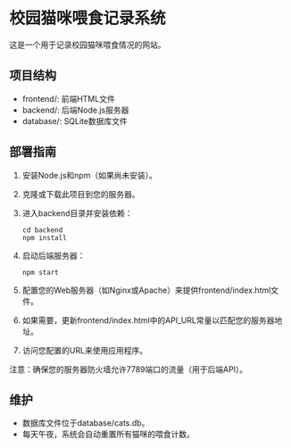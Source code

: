 # 校园猫咪喂食记录系统

这是一个用于记录校园猫咪喂食情况的网站。

## 项目结构

- frontend/: 前端HTML文件
- backend/: 后端Node.js服务器
- database/: SQLite数据库文件

## 部署指南

1. 安装Node.js和npm（如果尚未安装）。

2. 克隆或下载此项目到您的服务器。

3. 进入backend目录并安装依赖：
   ```
   cd backend
   npm install
   ```

4. 启动后端服务器：
   ```
   npm start
   ```

5. 配置您的Web服务器（如Nginx或Apache）来提供frontend/index.html文件。

6. 如果需要，更新frontend/index.html中的API_URL常量以匹配您的服务器地址。

7. 访问您配置的URL来使用应用程序。

注意：确保您的服务器防火墙允许7789端口的流量（用于后端API）。

## 维护

- 数据库文件位于database/cats.db。
- 每天午夜，系统会自动重置所有猫咪的喂食计数。